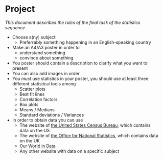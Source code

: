 Project
=======

*This document describes the rules of the final task of the statistics
sequence.*

- Choose a(ny) subject
    - Preferrably something happening in an English-speaking country
- Make an A4/A3 poster in order to
    - understand something
    - convince about something
- You poster should contain a description to clarify what you want to present
- You can also add images in order
- You *must* use statistics in your poster, you should use at least three
  different statistical tools among
    - Scatter plots
    - Best fit lines
    - Correlation factors
    - Box plots
    - Means / Medians
    - Standard deviations / Variances
- In order to obtain data you can use
    - The website of [the United States Census Bureau](https://www.census.gov/),
      which contains data on the US
    - The website of [the Office for National Statistics](https://www.ons.gov.uk/),
      which contains data on the UK
    - [Our World in Data](https://ourworldindata.org/)
    - Any other website with data on a specific subject
